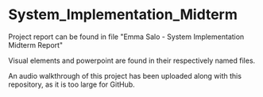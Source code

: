 # System_Implementation_Midterm
Project report can be found in file "Emma Salo - System Implementation Midterm Report"


Visual elements and powerpoint are found in their respectively named files.


An audio walkthrough of this project has been uploaded along with this repository, as it is too large for GitHub.
